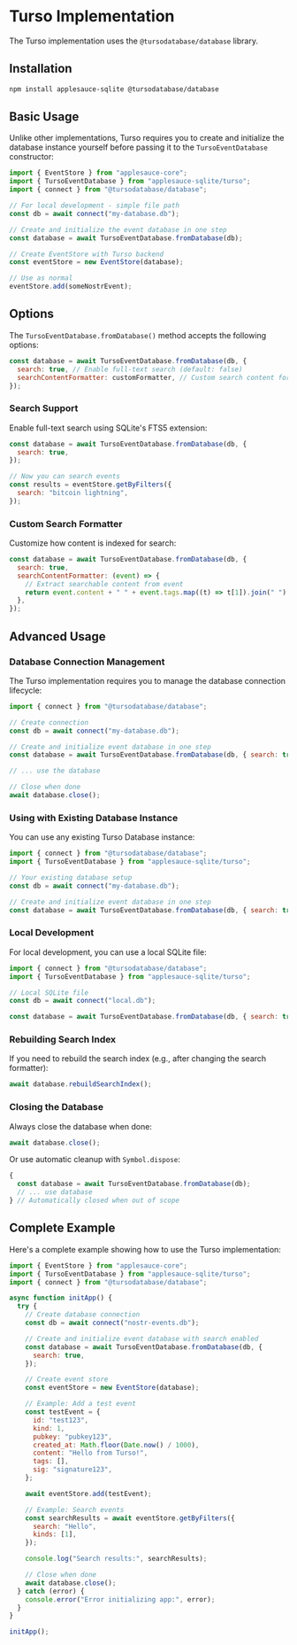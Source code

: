 # Turso Implementation

The Turso implementation uses the `@tursodatabase/database` library.

## Installation

```bash
npm install applesauce-sqlite @tursodatabase/database
```

## Basic Usage

Unlike other implementations, Turso requires you to create and initialize the database instance yourself before passing it to the `TursoEventDatabase` constructor:

```js
import { EventStore } from "applesauce-core";
import { TursoEventDatabase } from "applesauce-sqlite/turso";
import { connect } from "@tursodatabase/database";

// For local development - simple file path
const db = await connect("my-database.db");

// Create and initialize the event database in one step
const database = await TursoEventDatabase.fromDatabase(db);

// Create EventStore with Turso backend
const eventStore = new EventStore(database);

// Use as normal
eventStore.add(someNostrEvent);
```

## Options

The `TursoEventDatabase.fromDatabase()` method accepts the following options:

```js
const database = await TursoEventDatabase.fromDatabase(db, {
  search: true, // Enable full-text search (default: false)
  searchContentFormatter: customFormatter, // Custom search content formatter
});
```

### Search Support

Enable full-text search using SQLite's FTS5 extension:

```js
const database = await TursoEventDatabase.fromDatabase(db, {
  search: true,
});

// Now you can search events
const results = eventStore.getByFilters({
  search: "bitcoin lightning",
});
```

### Custom Search Formatter

Customize how content is indexed for search:

```js
const database = await TursoEventDatabase.fromDatabase(db, {
  search: true,
  searchContentFormatter: (event) => {
    // Extract searchable content from event
    return event.content + " " + event.tags.map((t) => t[1]).join(" ");
  },
});
```

## Advanced Usage

### Database Connection Management

The Turso implementation requires you to manage the database connection lifecycle:

```js
import { connect } from "@tursodatabase/database";

// Create connection
const db = await connect("my-database.db");

// Create and initialize event database in one step
const database = await TursoEventDatabase.fromDatabase(db, { search: true });

// ... use the database

// Close when done
await database.close();
```

### Using with Existing Database Instance

You can use any existing Turso Database instance:

```js
import { connect } from "@tursodatabase/database";
import { TursoEventDatabase } from "applesauce-sqlite/turso";

// Your existing database setup
const db = await connect("my-database.db");

// Create and initialize event database in one step
const database = await TursoEventDatabase.fromDatabase(db, { search: true });
```

### Local Development

For local development, you can use a local SQLite file:

```js
import { connect } from "@tursodatabase/database";
import { TursoEventDatabase } from "applesauce-sqlite/turso";

// Local SQLite file
const db = await connect("local.db");

const database = await TursoEventDatabase.fromDatabase(db, { search: true });
```

### Rebuilding Search Index

If you need to rebuild the search index (e.g., after changing the search formatter):

```js
await database.rebuildSearchIndex();
```

### Closing the Database

Always close the database when done:

```js
await database.close();
```

Or use automatic cleanup with `Symbol.dispose`:

```js
{
  const database = await TursoEventDatabase.fromDatabase(db);
  // ... use database
} // Automatically closed when out of scope
```

## Complete Example

Here's a complete example showing how to use the Turso implementation:

```js
import { EventStore } from "applesauce-core";
import { TursoEventDatabase } from "applesauce-sqlite/turso";
import { connect } from "@tursodatabase/database";

async function initApp() {
  try {
    // Create database connection
    const db = await connect("nostr-events.db");

    // Create and initialize event database with search enabled
    const database = await TursoEventDatabase.fromDatabase(db, {
      search: true,
    });

    // Create event store
    const eventStore = new EventStore(database);

    // Example: Add a test event
    const testEvent = {
      id: "test123",
      kind: 1,
      pubkey: "pubkey123",
      created_at: Math.floor(Date.now() / 1000),
      content: "Hello from Turso!",
      tags: [],
      sig: "signature123",
    };

    await eventStore.add(testEvent);

    // Example: Search events
    const searchResults = await eventStore.getByFilters({
      search: "Hello",
      kinds: [1],
    });

    console.log("Search results:", searchResults);

    // Close when done
    await database.close();
  } catch (error) {
    console.error("Error initializing app:", error);
  }
}

initApp();
```
